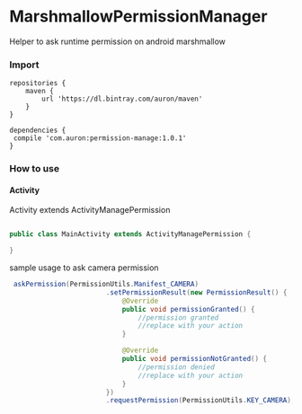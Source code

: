 # MarshmallowPermissionManager

Helper to ask runtime permission on android marshmallow

### Import

```Gradle
repositories {
    maven {
        url 'https://dl.bintray.com/auron/maven'
    }
}

```
```Gradle
dependencies {
 compile 'com.auron:permission-manage:1.0.1'
}
```

### How to use

#### Activity

Activity extends ActivityManagePermission

```java

public class MainActivity extends ActivityManagePermission {

}
```

sample usage to ask camera permission

```java
 askPermission(PermissionUtils.Manifest_CAMERA)
                        .setPermissionResult(new PermissionResult() {
                            @Override
                            public void permissionGranted() {
                                //permission granted
                                //replace with your action
                            }

                            @Override
                            public void permissionNotGranted() {
                                //permission denied
                                //replace with your action
                            }
                        })
                        .requestPermission(PermissionUtils.KEY_CAMERA);
```
